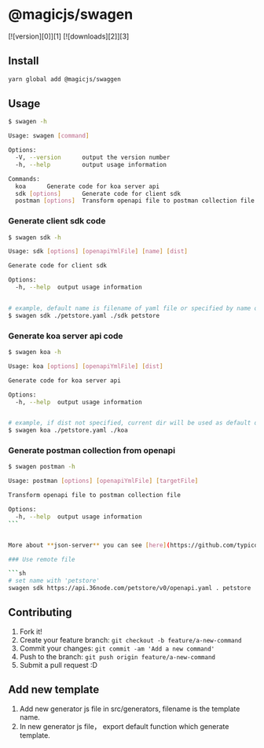 # @magicjs/swagen

[![version][0]][1] [![downloads][2]][3]

## Install

```bash
yarn global add @magicjs/swaggen
```

## Usage

```sh
$ swagen -h

Usage: swagen [command]

Options:
  -V, --version      output the version number
  -h, --help         output usage information

Commands:
  koa      Generate code for koa server api
  sdk [options]      Generate code for client sdk
  postman [options]  Transform openapi file to postman collection file
```

### Generate client sdk code

```sh
$ swagen sdk -h

Usage: sdk [options] [openapiYmlFile] [name] [dist]

Generate code for client sdk

Options:
  -h, --help  output usage information


# example, default name is filename of yaml file or specified by name option
$ swagen sdk ./petstore.yaml ./sdk petstore
```

### Generate koa server api code

```sh
$ swagen koa -h

Usage: koa [options] [openapiYmlFile] [dist]

Generate code for koa server api

Options:
  -h, --help  output usage information


# example, if dist not specified, current dir will be used as default dist
$ swagen koa ./petstore.yaml ./koa
```

### Generate postman collection from openapi

````sh
$ swagen postman -h

Usage: postman [options] [openapiYmlFile] [targetFile]

Transform openapi file to postman collection file

Options:
  -h, --help  output usage information
```


More about **json-server** you can see [here](https://github.com/typicode/json-server)

### Use remote file

```sh
# set name with 'petstore'
swagen sdk https://api.36node.com/petstore/v0/openapi.yaml . petstore
````

## Contributing

1. Fork it!
2. Create your feature branch: `git checkout -b feature/a-new-command`
3. Commit your changes: `git commit -am 'Add a new command'`
4. Push to the branch: `git push origin feature/a-new-command`
5. Submit a pull request :D

## Add new template

1. Add new generator js file in src/generators, filename is the template name.
2. In new generator js file， export default function which generate template.
